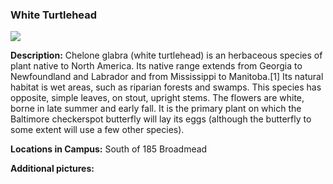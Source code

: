 ### White Turtlehead

![](WhiteTurtlehead.jpg)

**Description:** Chelone glabra (white turtlehead) is an herbaceous species of plant native to North America. Its native range extends from Georgia to Newfoundland and Labrador and from Mississippi to Manitoba.[1] Its natural habitat is wet areas, such as riparian forests and swamps. This species has opposite, simple leaves, on stout, upright stems. The flowers are white, borne in late summer and early fall.
It is the primary plant on which the Baltimore checkerspot butterfly will lay its eggs (although the butterfly to some extent will use a few other species).

**Locations in Campus:** South of 185 Broadmead

**Additional pictures:**

